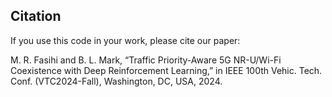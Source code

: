 ## Citation

If you use this code in your work, please cite our paper: 

M. R. Fasihi and B. L. Mark, “Traffic Priority-Aware 5G NR-U/Wi-Fi Coexistence with Deep Reinforcement Learning,” in IEEE 100th Vehic. Tech. Conf. (VTC2024-Fall), Washington, DC, USA, 2024.


